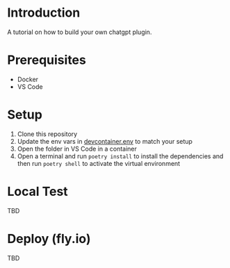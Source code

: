 # Introduction

A tutorial on how to build your own chatgpt plugin.

# Prerequisites
* Docker
* VS Code

# Setup
1. Clone this repository
2. Update the env vars in [devcontainer.env](.devcontainer/devcontainer.env) to match your setup
3. Open the folder in VS Code in a container
4. Open a terminal and run `poetry install` to install the dependencies and then run `poetry shell` to activate the virtual environment

# Local Test
TBD

# Deploy (fly.io)
TBD